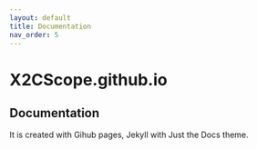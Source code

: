 ```yaml
---
layout: default
title: Documentation
nav_order: 5
---
```


# X2CScope.github.io

## Documentation

It is created with Gihub pages, Jekyll with Just the Docs theme.
